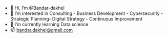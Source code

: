 - 👋 Hi, I’m @Bandar-dakhel
- 👀 I’m interested in Consulting - Business Development - Cybersecurity - Strategic Planning- Digital Strategy - Continuous Improvement
- 🌱 I’m currently learning Data science 
- 📫 bandar.dakhel@gmail.com

<!---
Bandar-dakhel/Bandar-dakhel is a ✨ special ✨ repository because its `README.md` (this file) appears on your GitHub profile.
You can click the Preview link to take a look at your changes.
--->
